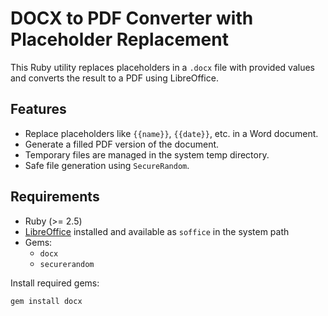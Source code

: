 # DOCX to PDF Converter with Placeholder Replacement

This Ruby utility replaces placeholders in a `.docx` file with provided values and converts the result to a PDF using LibreOffice.

## Features

- Replace placeholders like `{{name}}`, `{{date}}`, etc. in a Word document.
- Generate a filled PDF version of the document.
- Temporary files are managed in the system temp directory.
- Safe file generation using `SecureRandom`.

## Requirements

- Ruby (>= 2.5)
- [LibreOffice](https://www.libreoffice.org/) installed and available as `soffice` in the system path
- Gems:
  - `docx`
  - `securerandom`

Install required gems:

```bash
gem install docx
